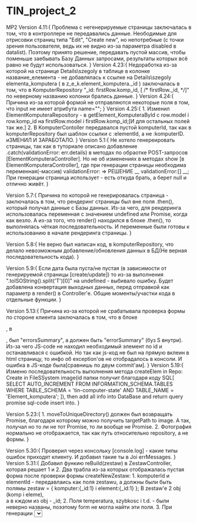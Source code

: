 # TIN_project_2
MP2
Version 4.11:{
	Проблема с негенерируемые страницы заключалась в том, что в контроллере не передавались данные. Неободимые для отрисовки страниц типа "Edit", "Create new", 
	но непотребные (с точки зрения пользователя, ведь их не видно из-за параметра disabled в datalist).
	Поэтому принято решение, передавать пустой массив, чтобы поменьше заебывать  Базу Данных запросами, результаты которых всё равно не будут использоваться.
}
Version 4.23:{
	Недоработка из-за которой на странице Details\szegoly в таблице в колонке название_елемента - не добавлялась к ссылке на Details\szegoly elementa_komputera
	( в z_e_k.element_komputera._id ) заключалась в том, что в KomputerRepository  "_id: firstRow.komp_id, [ /*  firstRow._id, */]" по неверному названию колонки брались 
	данные. 
}
Version 4.24:{
	Причина из-за которой формой не отправляются некоторые поля в том, что input не имеет атрибута name="";
}
Version 4.25:{
	1. Изменил ElementKomputeraRepository - в getElement_KomputeraById с row.model i row.komp_id на firstRow.model i firstRow.komp_id;[И для остальных полей так же.]
	2. B KomputerContoller передавался пустой komputerId, так как в komputerRepository был шаблон ссылки с :elementId, а не :komputerID. иЗМЕНИЛ И ЗАРАБОТАЛО.
}
Version 5.1:{
	Не хотело генереировать страницы, так как в туториале описано добавление .catch(validationError: err.details) в методах по обраотке POST-запросов 
																		[ElementKomputeraController].
	Но не об изменениях в методах show [в ElementKomputeraController], где при генерации страницы необходима переменная(-массив) validationError: =>
	РЕШЕНИЕ __ validationError:[] __;
	При генерации страница использует - есть откуда брать, а берет null и отлично живёт.
}

Version 5.7:{
	Причина по которой не генерировалась страница - заключалась в том, что рендеринг страницы был вне поля .then(), который получал данные с Базы данных. 
	Из-за чего, для рендеринга использовалась переменная с значением undefined или Promise, когда как везло. А из-за того, что render() находился в блоке .then(),
	то выполнялась чёткая последовательность. И переменные были готовы к использованию в начале рендеринга страницы.
}

Version 5.8:{
	Не верно был написан код, в komputerRepository, что делало невозможным добавление/обновления данных в БД(Не верная последовательность кода).
}

Version 5.9:{
	Если дата была пуста/не пустая (в зависимости от генерируемой страницы [create/update]) то из-за выполнения ".toISOString().split('T')[0]" на undefined - выбивало ошибку.
	Будет добавлена конвертация выходных данных, перед отправкой как параметр в render() в Controller'e. 
	Общие моменты/участки кода в отдельные функции. 
}

Version 5.13:{
	Причина из-за которой не срабатывала проверка формы по стороне клиента	заключалась в том, что в блоке <div class="form-buttons">, 
	в <p id="errorSummary" class="errors-text"></p>, был "errorsSummary", a должен быть "errorSummary" (буз S внутри). Из-за чего JS-code не находил необходимый элемент 
	по id и останавливася с ошибкой. Но так как js-код  не был на прямую вклеин в html страницу, то инфо об exception'ов не отобрадалось в консоли.
	И ошибка в JS-коде была[сравнишь по двум commit'aм].
}
Version 5.19:{
	Изменю последовательность выполнения метода createElem in Repo: Create in FileSSystem image(id папки получит благодаря коду SQL[
		SELECT AUTO_INCREMENT
		FROM  INFORMATION_SCHEMA.TABLES
		WHERE TABLE_SCHEMA = 'tin-computer-state'
		AND   TABLE_NAME   = 'Element_komputera';
	]), then add all info into DataBase and return query promise  sql-code insert into.	
}

Version 5.23:{
	1. moveToUniqueDirectory() должен был возвращать Promise, благодаря которому можно получить targetPath to image.
	А так, получал но то ли не тот Promise, то ли вообще не Promise.
	2. Фотография нормально не отображается, так как путь относительно repository, а не формы.
}

Version 5.30:{
	Проверил через консольку [console.log] - какие типы ошибок приходят клиенту. И добавил такие ты в Joi errMessages.
}
Version 5.31:{
	Добавил функию reBuild(zestaw) в ZestawController, которая решает 1 и 2.
	Два трабла из-за которых отображалась пустая форма после проверки формы createNewZestaw:
	1. komputerId и elementId - передавлаись как поля zestawu, а должны были быть полямы zestaw = { komputer:{_id:1} i element:{_id:1} }; В zestaw'e 2 obj (komp i eleme),	
	a в кждом из obj - _id;
	2. Поля temperatura, szybkosc i t.d. - были неверно названы, поээтому form не могла найти эти поля. 
	3. При генерации <select > в form bpvtybk проверку на момент пустоты zestaw._id, так как при создании этого параметра и так не будет, будет только после создания.
	А он мешает выбору поля, который был выбран перед валидацией, и должен отобразиться валидации с иформацией о ошибке для клиента.
}
